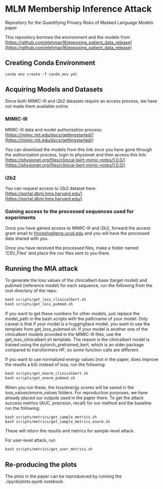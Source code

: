 
# **MLM Membership Inference Attack**

Repository for  the Quantifying Privacy Risks of Masked Language Models paper

This repository borrows the environment and the models from [https://github.com/elehman16/exposing_patient_data_release](https://github.com/elehman16/exposing_patient_data_release)

## Creating  Conda Environment

```markdown
conda env create -f conda_env.yml
```

## Acquiring Models and Datasets

Since both MIMIC-III and i2b2 datasets require an access process, we have not made them available online. 

### MIMIC-III

MIMIC-III data and model authorization process: [https://mimic.mit.edu/docs/gettingstarted/](https://mimic.mit.edu/docs/gettingstarted/)

You can download the models from this link once you have gone through the authorization process, login to physionet and then access this link: [https://physionet.org/files/clinical-bert-mimic-notes/1.0.0/](https://physionet.org/files/clinical-bert-mimic-notes/1.0.0/)

### i2b2

You can request access to i2b2 dataset here: [https://portal.dbmi.hms.harvard.edu/](https://portal.dbmi.hms.harvard.edu/)  

### Gaining access to the processed sequences used for experiments

Once you have gained access to MIMIC-III and i2b2, forward the access grant email to fmireshg@eng.ucsd.edu and you will have the processed data shared with you.

Once you have received the processed files, make a folder named ‘CSV_Files’ and place the csv files sent to you there.

## Running the MIA attack

To generate the loss values of the clinicalbert-base (target model) and pubmed (reference model) for each sequence, run the following from the root directory of the repo:

```markdown
bash scripts/get_loss_clinicalbert.sh
bash scripts/get_loss_pubmed.sh
```

If you want to get these numbers for other models, just replace the model_path in the bash scripts with the path/name of your model. Only caveat is that if your model is a huggingface model, you want to use the template from get_loss_pubmed.sh. If your model is another one of the clinicalbert models provided in the MIMIC-III files, use the get_loss_clinicalbert.sh template. The reason is  the clinicalbert model is trained using the pytorch_pretrained_bert, which is an older package compared to transformers HF, so some function calls are different. 

 If you want to use normalized energy values (not in the paper, does improve the results a bit) instead of loss, run the following:

```markdown
bash scripts/get_enorm_clinicalbert.sh
bash scripts/get_enorm_pubmed.sh
```

When you run these, the loss/energy scores will be saved in the loss_values/enorm_values folders. For reproduction purposes, we have already placed our outputs used in the paper there. To get the attack success metrics (AUC, precision, recall) for our method and the baseline  run the following: 

```markdown
bash scripts/metrics/get_sample_metrics.sh
bash scripts/metrics/get_sample_metrics_enorm.sh
```

These will return the results and metrics for sample-level attack. 

For user-level attack, run

```markdown
bash scripts/metrics/get_user_metrics.sh
```

## Re-producing the plots

The plots in the paper can be roprodueced by running the  ./ipynb/plots.ipynb notebook.
